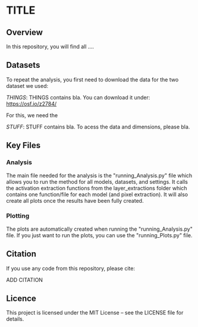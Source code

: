 # TITLE 

## Overview 

In this repository, you will find all .... 

## Datasets 

To repeat the analysis, you first need to download the data for the two dataset we used: 

*THINGS*: THINGS contains bla. You can download it under: https://osf.io/z2784/

For this, we need the 

*STUFF*: STUFF contains bla. To acess the data and dimensions, please bla. 

## Key Files

### Analysis
The main file needed for the analysis is the "running_Analysis.py" file which allows you to run the method for all models, datasets, and settings. It calls the activation extraction functions from the layer_extractions folder which contains one function/file for each model (and pixel extraction). It will also create all plots once the results have been fully created.

### Plotting
The plots are automatically created when running the "running_Analysis.py" file. If you just want to run the plots, you can use the "running_Plots.py" file. 

## Citation 

If you use any code from this repository, please cite: 

ADD CITATION 

## Licence 

This project is licensed under the MIT License – see the LICENSE file for details.

 
